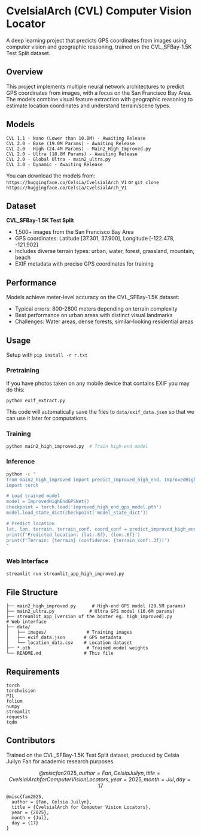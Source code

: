 # CvelsialArch (CVL) Computer Vision Locator

A deep learning project that predicts GPS coordinates from images using computer vision and geographic reasoning, trained on the CVL_SFBay-1.5K Test Split dataset.

## Overview

This project implements multiple neural network architectures to predict GPS coordinates from images, with a focus on the San Francisco Bay Area. The models combine visual feature extraction with geographic reasoning to estimate location coordinates and understand terrain/scene types.

## Models
```
CVL 1.1 - Nano (Lower than 10.0M) - Awaiting Release
CVL 2.0 - Base (19.0M Params) - Awaiting Release
CVL 2.0 - High (24.4M Params) - Main2_High_Improved.py
CVL 2.0 - Ultra (18.0M Params) - Awaiting Release
CVL 2.0 - Global Ultra - main2_ultra.py
CVL 3.0 - Dynamic - Awaiting Release
```

You can download the models from: `https://huggingface.co/Celsia/CvelsialArch_V1` or `git clone https://huggingface.co/Celsia/CvelsialArch_V1`

## Dataset

**CVL_SFBay-1.5K Test Split**
- 1,500+ images from the San Francisco Bay Area
- GPS coordinates: Latitude [37.301, 37.900], Longitude [-122.478, -121.902]
- Includes diverse terrain types: urban, water, forest, grassland, mountain, beach
- EXIF metadata with precise GPS coordinates for training

## Performance

Models achieve meter-level accuracy on the CVL_SFBay-1.5K dataset:
- Typical errors: 800-2800 meters depending on terrain complexity
- Best performance on urban areas with distinct visual landmarks
- Challenges: Water areas, dense forests, similar-looking residential areas

## Usage

Setup with `pip install -r r.txt`

### Pretraining
If you have photos taken on any mobile device that contains EXIF you may do this:
```
python exif_extract.py
```
This code will automatically save the files to `data/exif_data.json` so that we can use it later for computations.
### Training
```bash
python main2_high_improved.py  # Train high-end model
```

### Inference
```bash
python -c "
from main2_high_improved import predict_improved_high_end, ImprovedHighEndGPSNet
import torch

# Load trained model
model = ImprovedHighEndGPSNet()
checkpoint = torch.load('improved_high_end_gps_model.pth')
model.load_state_dict(checkpoint['model_state_dict'])

# Predict location
lat, lon, terrain, terrain_conf, coord_conf = predict_improved_high_end(model, 'path/to/image.jpg')
print(f'Predicted location: {lat:.6f}, {lon:.6f}')
print(f'Terrain: {terrain} (confidence: {terrain_conf:.3f})')
"
```

### Web Interface
```bash
streamlit run streamlit_app_high_improved.py
```

## File Structure

```
├── main2_high_improved.py      # High-end GPS model (29.5M params)
├── main2_ultra.py             # Ultra GPS model (16.6M params)
├── streamlit_app_[version of the booter eg. high_improved].py           # Web interface
├── data/
│   ├── images/               # Training images
│   ├── exif_data.json       # GPS metadata
│   └── location_data.csv    # Location dataset
├── *.pth                     # Trained model weights
└── README.md                # This file
```

## Requirements

```
torch
torchvision
PIL
folium
numpy
streamlit
requests
tqdm
```

## Contributors

Trained on the CVL_SFBay-1.5K Test Split dataset, produced by Celsia Juilyn Fan for academic research purposes.

$$
@misc{fan2025,
  author = {Fan, Celsia Juilyn},
  title = {CvelsialArch for Computer Vision Locators},
  year = {2025},
  month = {Jul},
  day = {17}
}
$$
```
@misc{fan2025,
  author = {Fan, Celsia Juilyn},
  title = {CvelsialArch for Computer Vision Locators},
  year = {2025},
  month = {Jul},
  day = {17}
}
```
